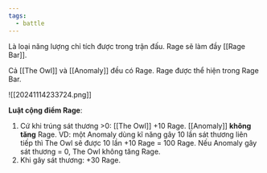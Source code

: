 ```yaml
---
tags:
  - battle
---
```

Là loại năng lượng chỉ tích được trong trận đấu. 
Rage sẽ làm đầy [[Rage Bar]].

Cả [[The Owl]] và [[Anomaly]] đều có Rage. Rage được thể hiện trong Rage Bar.

![[20241114233724.png]]

**Luật cộng điểm Rage**:
1. Cứ khi trúng sát thương >0: [[The Owl]] +10 Rage. [[Anomaly]] **không tăng** Rage. VD: một Anomaly dùng kĩ năng gây 10 lần sát thương liên tiếp thì The Owl sẽ được 10 lần +10 Rage = 100 Rage. Nếu Anomaly gây sát thương = 0, The Owl không tăng Rage. 
2. Khi gây sát thương: +30 Rage. 
